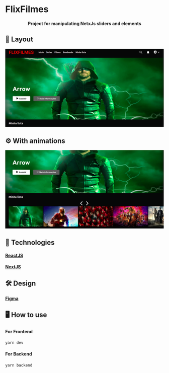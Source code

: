 # FlixFilmes

<h4 align="center">
    Project for manipulating NetxJs sliders and elements
</h4>

## :art: Layout
![Home](assets/readme/flix1.png)

## :gear: With animations
![Home](assets/readme/flix2.png)

## :link: Technologies

#### [ReactJS](https://reactjs.org/)
#### [NextJS](https://nextjs.org/)

## :hammer_and_wrench: Design 

#### [Figma](https://www.figma.com/) 

## :desktop_computer: How to use
##### 

#### For Frontend
```
yarn dev
```

#### For Backend
```
yarn backend
```
